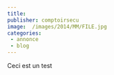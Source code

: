 ```yaml
---
title:
publisher: comptoirsecu
image:  /images/2014/MM/FILE.jpg
categories:
 - annonce
 - blog
---
```


Ceci est un test
